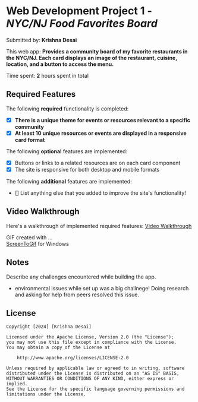 # Web Development Project 1 - *NYC/NJ Food Favorites Board*

Submitted by: **Krishna Desai**

This web app: **Provides a community board of my favorite restaurants in the NYC/NJ. Each card displays an image of the restaurant, cuisine, location, and a button to access the menu.**

Time spent: **2** hours spent in total

## Required Features

The following **required** functionality is completed:

- [X] **There is a unique theme for events or resources relevant to a specific community**
- [X] **At least 10 unique resources or events are displayed in a responsive card format**

The following **optional** features are implemented:

- [X] Buttons or links to a related resources are on each card component
- [X] The site is responsive for both desktop and mobile formats

The following **additional** features are implemented:

* [] List anything else that you added to improve the site's functionality!

## Video Walkthrough

Here's a walkthrough of implemented required features:
<a href = "https://i.imgur.com/PXqfdQ4.gif">Video Walkthrough</a>


GIF created with ...  
[ScreenToGif](https://www.screentogif.com/) for Windows


## Notes

Describe any challenges encountered while building the app.

- environmental issues while set up was a big challnege! Doing research and asking for help from peers resolved this issue. 

## License

    Copyright [2024] [Krishna Desai]

    Licensed under the Apache License, Version 2.0 (the "License");
    you may not use this file except in compliance with the License.
    You may obtain a copy of the License at

        http://www.apache.org/licenses/LICENSE-2.0

    Unless required by applicable law or agreed to in writing, software
    distributed under the License is distributed on an "AS IS" BASIS,
    WITHOUT WARRANTIES OR CONDITIONS OF ANY KIND, either express or implied.
    See the License for the specific language governing permissions and
    limitations under the License.
